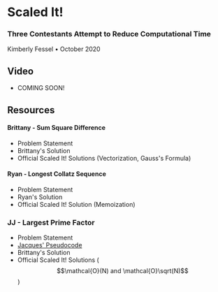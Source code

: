 # Scaled It! 
### Three Contestants Attempt to Reduce Computational Time
Kimberly Fessel • October 2020 

## Video 
- COMING SOON!

## Resources

#### Brittany - Sum Square Difference

- Problem Statement
- Brittany's Solution
- Official Scaled It! Solutions (Vectorization, Gauss's Formula)

#### Ryan - Longest Collatz Sequence

- Problem Statement
- Ryan's Solution
- Official Scaled It! Solution (Memoization)

### JJ - Largest Prime Factor

- Problem Statement
- [Jacques' Pseudocode](jacques_pseudocode.png)
- Brittany's Solution
- Official Scaled It! Solutions ($$\mathcal{O}(N) and \mathcal{O}\sqrt(N)$$)
